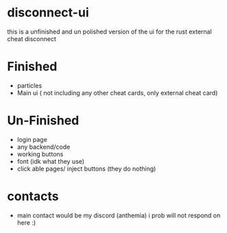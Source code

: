 # disconnect-ui
this is a unfinished and un polished version of the ui for the rust external cheat disconnect
# Finished
- particles
- Main ui ( not including any other cheat cards, only external cheat card)
# Un-Finished
- login page
- any backend/code
- working buttons
- font (idk what they use)
- click able pages/ inject buttons (they do nothing)
# contacts
- main contact would be my discord (anthemia) i prob will not respond on here :)
